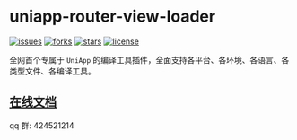 # uniapp-router-view-loader

[![issues](https://img.shields.io/github/issues/2460392754/uniapp-router-view-loader?style=for-the-badge)](https://github.com/2460392754/uniapp-router-view-loader)
[![forks](https://img.shields.io/github/forks/2460392754/uniapp-router-view-loader?style=for-the-badge)](https://github.com/2460392754/uniapp-router-view-loader)
[![stars](https://img.shields.io/github/stars/2460392754/uniapp-router-view-loader?style=for-the-badge)](https://github.com/2460392754/uniapp-router-view-loader)
[![license](https://img.shields.io/github/license/2460392754/uniapp-router-view-loader?style=for-the-badge)](https://github.com/2460392754/uniapp-router-view-loader)

全网首个专属于 `UniApp` 的编译工具插件，全面支持各平台、各环境、各语言、各类型文件、各编译工具。

## [在线文档](https://www.965.ink/uniapp-router-view-loader/)

qq 群: 424521214
